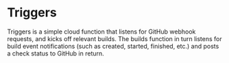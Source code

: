 # Triggers

Triggers is a simple cloud function that listens for GitHub webhook requests,
and kicks off relevant builds. The builds function in turn listens for build
event notifications (such as created, started, finished, etc.) and posts a check
status to GitHub in return.
